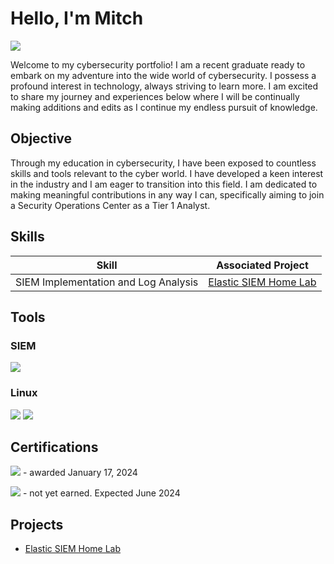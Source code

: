 # Hello, I'm Mitch
<a href="https://www.linkedin.com/in/mitchvalis"><img src="https://img.shields.io/badge/-LinkedIn-0072b1?&style=for-the-badge&logo=linkedin&logoColor=white" /></a>

Welcome to my cybersecurity portfolio! I am a recent graduate ready to embark on my adventure into the wide world of cybersecurity. I possess a profound interest in technology, always striving to learn more. I am excited to share my journey and experiences below where I will be continually making additions and edits as I continue my endless pursuit of knowledge. 

## Objective

Through my education in cybersecurity, I have been exposed to countless skills and tools relevant to the cyber world. I have developed a keen interest in the industry and I am eager to transition into this field. I am dedicated to making meaningful contributions in any way I can, specifically aiming to join a Security Operations Center as a Tier 1 Analyst. 

## Skills

| Skill                                         | Associated Project         |
|-----------------------------------------------|----------------------------|
| SIEM Implementation and Log Analysis          | <a href="https://github.com/MitchV123/Elastic-SIEM-Home-Lab">Elastic SIEM Home Lab</a>|


## Tools

### SIEM
<div>
  <img src="https://img.shields.io/badge/-Elastic-005571?&style=for-the-badge&logo=Elastic&logoColor=white" />
</div>

### Linux
<div>
<img src="https://img.shields.io/badge/-Kali%20Linux-557C94?&style=for-the-badge&logo=Linux&logoColor=white" />
<img src="https://img.shields.io/badge/-Nmap-2C2D72?&style=for-the-badge&logo=Nmap&logoColor=white" />

</div>

## Certifications
<div>
<img src="https://img.shields.io/badge/-ISC(2)%20CC-115001?&style=for-the-badge&logo=ISC2&logoColor=white" /> - awarded January 17, 2024
  
<img src="https://img.shields.io/badge/-Security%2B-FF0000?&style=for-the-badge&logo=CompTIA&logoColor=white" /> - not yet earned. Expected June 2024
</div>

## Projects
- <a href="https://github.com/MitchV123/Elastic-SIEM-Home-Lab">Elastic SIEM Home Lab</a>
